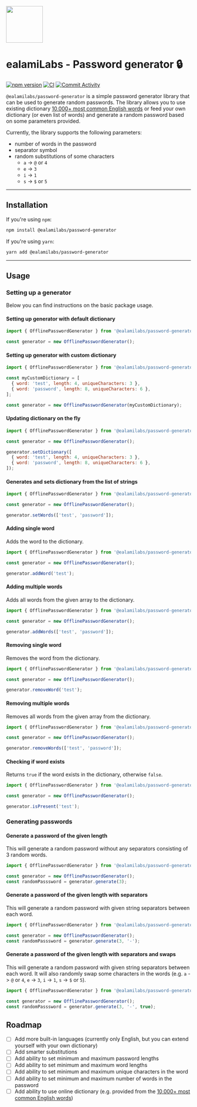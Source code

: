 <img src="https://avatars.githubusercontent.com/u/168830368?s=200&v=4" width="100" />

# ealamiLabs - Password generator 🔒

[![npm version](https://badge.fury.io/js/@ealamilabs%2Fpassword-generator.svg)](https://badge.fury.io/js/@ealamilabs%2Fpassword-generator)
[![CI](https://github.com/ealamiLabs/password-generator/actions/workflows/test.yaml/badge.svg?branch=main)](https://github.com/ealamiLabs/password-generator/actions/workflows/test.yaml)
[![Commit Activity](https://img.shields.io/github/commit-activity/m/ealamiLabs/password-generator)](https://github.com/ealamiLabs/password-generator/pulse)

`@ealamilabs/password-generator` is a simple password generator library that can be used to generate random passwords. The library allows you to use existing dictionary [10,000+ most common English words](https://github.com/ealamiLabs/words) or feed your own dictionary (or even list of words) and generate a random password based on some parameters provided.

Currently, the library supports the following parameters:

- number of words in the password
- separator symbol
- random substitutions of some characters
  - `a` -> `@` or `4`
  - `e` -> `3`
  - `i` -> `1`
  - `s` -> `$` or `5`

---

## Installation

If you're using `npm`:

```bash
npm install @ealamilabs/password-generator
```

If you're using `yarn`:

```bash
yarn add @ealamilabs/password-generator
```

---

## Usage

### Setting up a generator

Below you can find instructions on the basic package usage.

#### Setting up generator with default dictionary

```javascript
import { OfflinePasswordGenerator } from '@ealamilabs/password-generator';

const generator = new OfflinePasswordGenerator();
```

#### Setting up generator with custom dictionary

```javascript
import { OfflinePasswordGenerator } from '@ealamilabs/password-generator';

const myCustomDictionary = [
  { word: 'test', length: 4, uniqueCharacters: 3 },
  { word: 'password', length: 8, uniqueCharacters: 6 },
];

const generator = new OfflinePasswordGenerator(myCustomDictionary);
```

#### Updating dictionary on the fly

```javascript
import { OfflinePasswordGenerator } from '@ealamilabs/password-generator';

const generator = new OfflinePasswordGenerator();

generator.setDictionary([
  { word: 'test', length: 4, uniqueCharacters: 3 },
  { word: 'password', length: 8, uniqueCharacters: 6 },
]);
```

#### Generates and sets dictionary from the list of strings

```javascript
import { OfflinePasswordGenerator } from '@ealamilabs/password-generator';

const generator = new OfflinePasswordGenerator();

generator.setWords(['test', 'password']);
```

#### Adding single word

Adds the word to the dictionary.

```javascript
import { OfflinePasswordGenerator } from '@ealamilabs/password-generator';

const generator = new OfflinePasswordGenerator();

generator.addWord('test');
```

#### Adding multiple words

Adds all words from the given array to the dictionary.

```javascript
import { OfflinePasswordGenerator } from '@ealamilabs/password-generator';

const generator = new OfflinePasswordGenerator();

generator.addWords(['test', 'password']);
```

#### Removing single word

Removes the word from the dictionary.

```javascript
import { OfflinePasswordGenerator } from '@ealamilabs/password-generator';

const generator = new OfflinePasswordGenerator();

generator.removeWord('test');
```

#### Removing multiple words

Removes all words from the given array from the dictionary.

```javascript
import { OfflinePasswordGenerator } from '@ealamilabs/password-generator';

const generator = new OfflinePasswordGenerator();

generator.removeWords(['test', 'password']);
```

#### Checking if word exists

Returns `true` if the word exists in the dictionary, otherwise `false`.

```javascript
import { OfflinePasswordGenerator } from '@ealamilabs/password-generator';

const generator = new OfflinePasswordGenerator();

generator.isPresent('test');
```

### Generating passwords

#### Generate a password of the given length

This will generate a random password without any separators consisting of 3 random words.

```javascript
import { OfflinePasswordGenerator } from '@ealamilabs/password-generator';

const generator = new OfflinePasswordGenerator();
const randomPasssword = generator.generate(3);
```

#### Generate a password of the given length with separators

This will generate a random password with given string separators between each word.

```javascript
import { OfflinePasswordGenerator } from '@ealamilabs/password-generator';

const generator = new OfflinePasswordGenerator();
const randomPasssword = generator.generate(3, '-');
```

#### Generate a password of the given length with separators and swaps

This will generate a random password with given string separators between each word. It will also randomly swap some characters in the words (e.g. `a` -> `@` or `4`, `e` -> `3`, `i` -> `1`, `s` -> `$` or `5`).

```javascript
import { OfflinePasswordGenerator } from '@ealamilabs/password-generator';

const generator = new OfflinePasswordGenerator();
const randomPasssword = generator.generate(3, '-', true);
```

## Roadmap

- [ ] Add more built-in languages (currently only English, but you can extend yourself with your own dictionary)
- [ ] Add smarter substitutions
- [ ] Add ability to set minimum and maximum password lengths
- [ ] Add ability to set minimum and maximum word lengths
- [ ] Add ability to set minimum and maximum unique characters in the word
- [ ] Add ability to set minimum and maximum number of words in the password
- [ ] Add ability to use online dictionary (e.g. provided from the [10,000+ most common English words](https://github.com/ealamiLabs/words))
